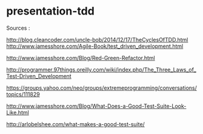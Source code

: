 presentation-tdd
===============


Sources :

http://blog.cleancoder.com/uncle-bob/2014/12/17/TheCyclesOfTDD.html
http://www.jamesshore.com/Agile-Book/test_driven_development.html

http://www.jamesshore.com/Blog/Red-Green-Refactor.html

http://programmer.97things.oreilly.com/wiki/index.php/The_Three_Laws_of_Test-Driven_Development

https://groups.yahoo.com/neo/groups/extremeprogramming/conversations/topics/111829

http://www.jamesshore.com/Blog/What-Does-a-Good-Test-Suite-Look-Like.html

http://arlobelshee.com/what-makes-a-good-test-suite/